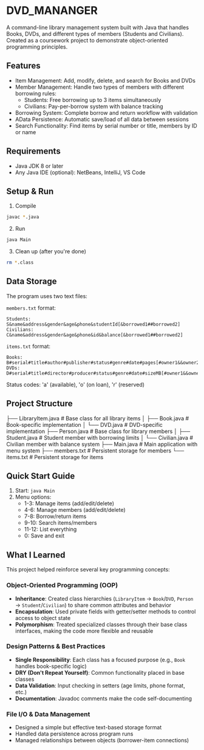 # DVD_MANANGER
A command-line library management system built with Java that handles Books, DVDs, and different types of members (Students and Civilians). Created as a coursework project to demonstrate object-oriented programming principles.

## Features
- Item Management: Add, modify, delete, and search for Books and DVDs
- Member Management: Handle two types of members with different borrowing rules:
  - Students: Free borrowing up to 3 items simultaneously
  - Civilians: Pay-per-borrow system with balance tracking
- Borrowing System: Complete borrow and return workflow with validation
- AData Persistence: Automatic save/load of all data between sessions
- Search Functionality: Find items by serial number or title, members by ID or name

## Requirements
- Java JDK 8 or later
- Any Java IDE (optional): NetBeans, IntelliJ, VS Code

## Setup & Run
1. Compile
```bash
javac *.java
```

2. Run
```bash
java Main
```

3. Clean up (after you're done)
```bash
rm *.class
```

## Data Storage
The program uses two text files:

`members.txt` format:
```
Students:    S&name&address&gender&age&phone&studentId[&borrowed1##borrowed2]
Civilians:   C&name&address&gender&age&phone&id&balance[&borrowed1##borrowed2]
```

`items.txt` format:
```
Books:  B#serial#title#author#publisher#status#genre#date#pages[#owner1&&owner2]
DVDs:   D#serial#title#director#producer#status#genre#date#sizeMB[#owner1&&owner2]
```

Status codes: 'a' (available), 'o' (on loan), 'r' (reserved)

## Project Structure
├── LibraryItem.java       # Base class for all library items
│   ├── Book.java          # Book-specific implementation
│   └── DVD.java           # DVD-specific implementation
├── Person.java            # Base class for library members
│   ├── Student.java       # Student member with borrowing limits
│   └── Civilian.java      # Civilian member with balance system
├── Main.java              # Main application with menu system
├── members.txt            # Persistent storage for members
└── items.txt              # Persistent storage for items


## Quick Start Guide
1. Start: `java Main`
2. Menu options:
   - 1-3: Manage items (add/edit/delete)
   - 4-6: Manage members (add/edit/delete)
   - 7-8: Borrow/return items
   - 9-10: Search items/members
   - 11-12: List everything
   - 0: Save and exit

## What I Learned
This project helped reinforce several key programming concepts:

### Object-Oriented Programming (OOP)
- **Inheritance**: Created class hierarchies (`LibraryItem` → `Book`/`DVD`, `Person` → `Student`/`Civilian`) to share common attributes and behavior
- **Encapsulation**: Used private fields with getter/setter methods to control access to object state
- **Polymorphism**: Treated specialized classes through their base class interfaces, making the code more flexible and reusable

### Design Patterns & Best Practices
- **Single Responsibility**: Each class has a focused purpose (e.g., `Book` handles book-specific logic)
- **DRY (Don't Repeat Yourself)**: Common functionality placed in base classes
- **Data Validation**: Input checking in setters (age limits, phone format, etc.)
- **Documentation**: Javadoc comments make the code self-documenting

### File I/O & Data Management
- Designed a simple but effective text-based storage format
- Handled data persistence across program runs
- Managed relationships between objects (borrower-item connections)